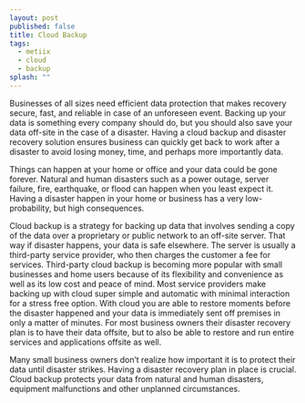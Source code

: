 ```yaml
---
layout: post
published: false
title: Cloud Backup
tags: 
  - metiix
  - cloud
  - backup
splash: ""
---
```




Businesses of all sizes need efficient data protection that makes recovery secure, fast, and reliable in case of an unforeseen event.  Backing up your data is something every company should do, but you should also save your data off-site in the case of a disaster.  Having a cloud backup and disaster recovery solution ensures business can quickly get back to work after a disaster to avoid losing money, time, and perhaps more importantly data.

Things can happen at your home or office and your data could be gone forever. Natural and human disasters such as a power outage, server failure, fire, earthquake, or flood can happen when you least expect it.  Having a disaster happen in your home or business has a very low-probability, but high consequences.

Cloud backup is a strategy for backing up data that involves sending a copy of the data over a proprietary or public network to an off-site server. That way if disaster happens, your data is safe elsewhere. The server is usually a third-party service provider, who then charges the customer a fee for services. Third-party cloud backup is becoming more popular with small businesses and home users because of its flexibility and convenience as well as its low cost and peace of mind.  Most service providers make backing up with cloud super simple and automatic with minimal interaction for a stress free option.  With cloud you are able to restore moments before the disaster happened and your data is immediately sent off premises in only a matter of minutes. For most business owners their disaster recovery plan is to have their data offsite, but to also be able to restore and run entire services and applications offsite as well.

Many small business owners don’t realize how important it is to protect their data until disaster strikes.  Having a disaster recovery plan in place is crucial.  Cloud backup protects your data from natural and human disasters, equipment malfunctions and other unplanned circumstances.
